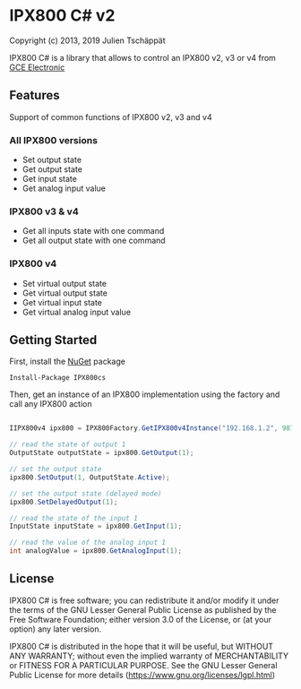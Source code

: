 # IPX800 C# v2

Copyright (c) 2013, 2019 Julien Tschäppät

IPX800 C# is a library that allows to control an IPX800 v2, v3 or v4 from [GCE Electronic](http://www.gce-electronics.com)

## Features

Support of common functions of IPX800 v2, v3 and v4

### All IPX800 versions
- Set output state
- Get output state
- Get input state
- Get analog input value

### IPX800 v3 & v4

- Get all inputs state with one command
- Get all output state with one command

### IPX800 v4

- Set virtual output state
- Get virtual output state
- Get virtual input state
- Get virtual analog input value

## Getting Started

First, install the [NuGet](https://www.nuget.org/packages/IPX800cs) package

    Install-Package IPX800cs

Then, get an instance of an IPX800 implementation using the factory and call any IPX800 action


```csharp

IIPX800v4 ipx800 = IPX800Factory.GetIPX800v4Instance("192.168.1.2", 9870, IPX800Protocol.M2M, "user", "password");

// read the state of output 1
OutputState outputState = ipx800.GetOutput(1);

// set the output state
ipx800.SetOutput(1, OutputState.Active);

// set the output state (delayed mode)
ipx800.SetDelayedOutput(1);

// read the state of the input 1
InputState inputState = ipx800.GetInput(1);

// read the value of the analog input 1
int analogValue = ipx800.GetAnalogInput(1);
```

## License

IPX800 C# is free software; you can redistribute it and/or modify it under the terms of the GNU Lesser General Public License as published by the Free Software Foundation; either version 3.0 of the License, or (at your option) any later version.

IPX800 C# is distributed in the hope that it will be useful, but WITHOUT ANY WARRANTY; without even the implied warranty of MERCHANTABILITY or FITNESS FOR A PARTICULAR PURPOSE. See the GNU Lesser General Public License for more details (<https://www.gnu.org/licenses/lgpl.html>)
